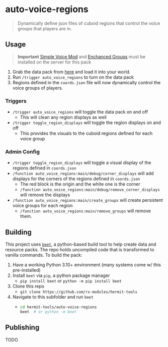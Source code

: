 # auto-voice-regions
> Dynamically define json files of cuboid regions that control the voice groups that players are in.

## Usage

> **Important**
> [Simple Voice Mod](https://modrinth.com/plugin/simple-voice-chat) and [Enchanced Groups](https://modrinth.com/mod/enhanced-groups) must be installed on the server for this pack

1. Grab the data pack from [here](https://github.com/rx-modules/hermit-tools/release) and load it into your world.
2. Run `/trigger auto_voice_regions` to turn on the data pack
3. Regions defined in the `coords.json` file will now dynamically control the voice groups of players.

### Triggers

- `/trigger auto_voice_regions` will toggle the data pack on and off
  - This will clean any region displays as well
- `/trigger toggle_region_displays` will toggle the region displays on and off
  - This provides the visuals to the cuboid regions defined for each voice group


### Admin Config

- `/trigger toggle_region_displays` will toggle a visual display of the regions defined in `coords.json`
- `/function auto_voice_regions:main/debug/corner_displays` will add displays for the corners of the regions defined in `coords.json`
  - The red block is the origin and the white one is the corner
  - `/function auto_voice_regions:main/debug/remove_corner_displays` will remove the displays
- `/function auto_voice_regions:main/create_groups` will create persistent voice groups for each region
  - `/function auto_voice_regions:main/remove_groups` will remove them.

## Building

This project uses [`beet`](https://github.com/mcbeet/beet), a python-based build tool to help create data and resource packs. The repo holds uncompiled code that is transformed to vanilla commands. To build the pack:

1. Have a working Python 3.10+ environment (many systems come w/ this pre-installed)
2. Install `beet` via `pip`, a python package manager
    - `pip install beet` or `python -m pip install beet`
3. Clone this repo
    - `git clone https://github.com/rx-modules/hermit-tools`
4. Navigate to this subfolder and run `beet`
    -   ```bash
        cd hermit-tools/auto-voice-regions
        beet  # or python -m beet
        ```

## Publishing

TODO
